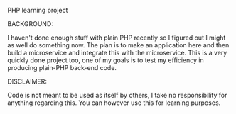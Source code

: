 PHP learning project

BACKGROUND:

I haven't done enough stuff with plain PHP recently so I figured out I might as well do something now. The plan is to make an application here and then build a microservice and integrate this with the microservice. This is a very quickly done project too, one of my goals is to test my efficiency in producing plain-PHP back-end code.

DISCLAIMER:

Code is not meant to be used as itself by others, I take no responsibility for anything regarding this. You can however use this for learning purposes.
